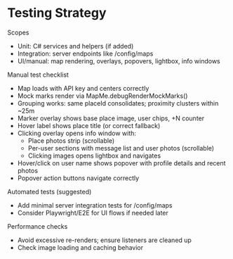 # Testing Strategy

Scopes
- Unit: C# services and helpers (if added)
- Integration: server endpoints like /config/maps
- UI/manual: map rendering, overlays, popovers, lightbox, info windows

Manual test checklist
- Map loads with API key and centers correctly
- Mock marks render via MapMe.debugRenderMockMarks()
- Grouping works: same placeId consolidates; proximity clusters within ~25m
- Marker overlay shows base place image, user chips, +N counter
- Hover label shows place title (or correct fallback)
- Clicking overlay opens info window with:
  - Place photos strip (scrollable)
  - Per-user sections with message list and user photos (scrollable)
  - Clicking images opens lightbox and navigates
- Hover/click on user name shows popover with profile details and recent photos
- Popover action buttons navigate correctly

Automated tests (suggested)
- Add minimal server integration tests for /config/maps
- Consider Playwright/E2E for UI flows if needed later

Performance checks
- Avoid excessive re-renders; ensure listeners are cleaned up
- Check image loading and caching behavior
